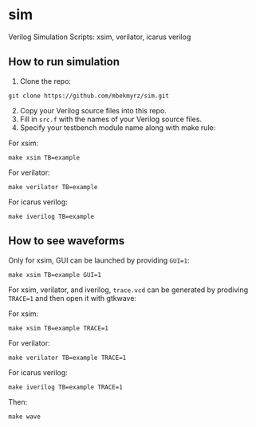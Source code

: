 # sim
Verilog Simulation Scripts: xsim, verilator, icarus verilog

## How to run simulation
1. Clone the repo:
```
git clone https://github.com/mbekmyrz/sim.git
```
2. Copy your Verilog source files into this repo.
3. Fill in `src.f` with the names of your Verilog source files.
4. Specify your testbench module name along with make rule:

For xsim:
```
make xsim TB=example
```

For verilator:
```
make verilator TB=example
```

For icarus verilog:
```
make iverilog TB=example
```

## How to see waveforms
Only for xsim, GUI can be launched by providing `GUI=1`:
```
make xsim TB=example GUI=1
```

For xsim, verilator, and iverilog, `trace.vcd` can be generated by prodiving `TRACE=1` and then open it with gtkwave:

For xsim:
```
make xsim TB=example TRACE=1
```

For verilator:
```
make verilator TB=example TRACE=1
```

For icarus verilog:
```
make iverilog TB=example TRACE=1
```

Then:

```
make wave
```